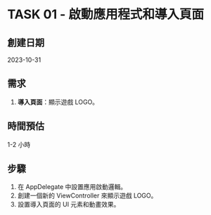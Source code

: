 # TASK 01 - 啟動應用程式和導入頁面

## 創建日期

2023-10-31

## 需求

1. **導入頁面**：顯示遊戲 LOGO。

## 時間預估

1-2 小時

## 步驟

1. 在 AppDelegate 中設置應用啟動邏輯。
2. 創建一個新的 ViewController 來顯示遊戲 LOGO。
3. 設置導入頁面的 UI 元素和動畫效果。
